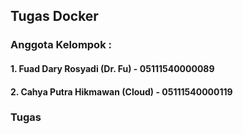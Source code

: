 ## Tugas Docker

### Anggota Kelompok :

#### 1. Fuad Dary Rosyadi (Dr. Fu) - 05111540000089   
#### 2. Cahya Putra Hikmawan (Cloud) - 05111540000119

### Tugas
<!-- 
##### [1. Nomer Satu]( "Nomer 1")

##### [2. Nomer Dua]( "Nomer 2")

##### [3. Nomer Tiga]( "Nomer 3")

##### [4. Nomer Empat]( "Nomer 4") -->